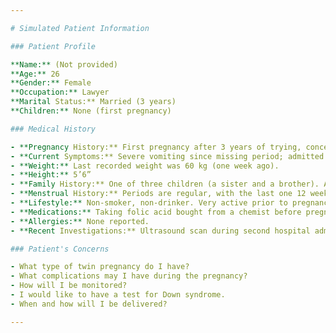 ```yaml
---

# Simulated Patient Information

### Patient Profile

**Name:** (Not provided)  
**Age:** 26  
**Gender:** Female  
**Occupation:** Lawyer  
**Marital Status:** Married (3 years)  
**Children:** None (first pregnancy)

### Medical History

- **Pregnancy History:** First pregnancy after 3 years of trying, conceived naturally. Periods have always been regular; last period was 3 months ago.
- **Current Symptoms:** Severe vomiting since missing period; admitted twice for excessive vomiting, treated with IV fluids and injections. Vomiting has improved, but patient has lost some weight since becoming pregnant.
- **Weight:** Last recorded weight was 60 kg (one week ago).
- **Height:** 5’6”  
- **Family History:** One of three children (a sister and a brother). Aunt has twins, and sister has identical twins. Brother is single. Mother has type II diabetes, and father has high blood pressure; both are on medication.
- **Menstrual History:** Periods are regular, with the last one 12 weeks ago.
- **Lifestyle:** Non-smoker, non-drinker. Very active prior to pregnancy but stopped exercising due to fear of losing the pregnancy.
- **Medications:** Taking folic acid bought from a chemist before pregnancy; not on any other medication.
- **Allergies:** None reported.
- **Recent Investigations:** Ultrasound scan during second hospital admission suggested the possibility of twins, though the junior doctor was unsure.

### Patient's Concerns

- What type of twin pregnancy do I have?
- What complications may I have during the pregnancy?
- How will I be monitored?
- I would like to have a test for Down syndrome.
- When and how will I be delivered?

---
```

